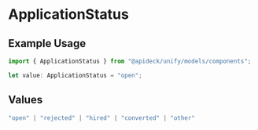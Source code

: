 # ApplicationStatus

## Example Usage

```typescript
import { ApplicationStatus } from "@apideck/unify/models/components";

let value: ApplicationStatus = "open";
```

## Values

```typescript
"open" | "rejected" | "hired" | "converted" | "other"
```